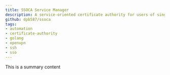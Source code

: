 ```yaml
---
title: SSOCA Service Manager
description: A service-oriented certificate authority for users of single sign-on.
github: dpb587/ssoca
tags:
- automation
- certificate-authority
- golang
- openvpn
- ssh
- sso
---
```


This is a summary content

